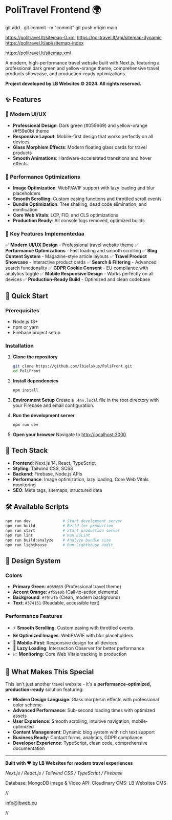 # PoliTravel Frontend 🌍

git add .
git commit -m "commit"
git push origin main

https://politravel.lt/sitemap-0.xml
https://politravel.lt/api/sitemap-dynamic
https://politravel.lt/api/sitemap-index

https://politravel.lt/sitemap.xml

A modern, high-performance travel website built with Next.js, featuring a professional dark green and yellow-orange theme, comprehensive travel products showcase, and production-ready optimizations.

**Project developed by LB Websites © 2024. All rights reserved.**

## ✨ Features

### 🎨 Modern UI/UX

- **Professional Design**: Dark green (#059669) and yellow-orange (#f59e0b) theme
- **Responsive Layout**: Mobile-first design that works perfectly on all devices
- **Glass Morphism Effects**: Modern floating glass cards for travel products
- **Smooth Animations**: Hardware-accelerated transitions and hover effects

### 🚀 Performance Optimizations

- **Image Optimization**: WebP/AVIF support with lazy loading and blur placeholders
- **Smooth Scrolling**: Custom easing functions and throttled scroll events
- **Bundle Optimization**: Tree shaking, dead code elimination, and minification
- **Core Web Vitals**: LCP, FID, and CLS optimizations
- **Production Ready**: All console logs removed, optimized builds

### 🌟 Key Features Implementedaa

✅ **Modern UI/UX Design** - Professional travel website theme
✅ **Performance Optimizations** - Fast loading and smooth scrolling
✅ **Blog Content System** - Magazine-style article layouts
✅ **Travel Product Showcase** - Interactive product cards
✅ **Search & Filtering** - Advanced search functionality
✅ **GDPR Cookie Consent** - EU compliance with analytics toggle
✅ **Mobile Responsive Design** - Works perfectly on all devices
✅ **Production-Ready Build** - Optimized and clean codebase

## 🚀 Quick Start

### Prerequisites

- Node.js 18+
- npm or yarn
- Firebase project setup

### Installation

1. **Clone the repository**

   ```bash
   git clone https://github.com/lbielskus/PoliFront.git
   cd PoliFront
   ```

2. **Install dependencies**

   ```bash
   npm install
   ```

3. **Environment Setup**
   Create a `.env.local` file in the root directory with your Firebase and email configuration.

4. **Run the development server**

   ```bash
   npm run dev
   ```

5. **Open your browser**
   Navigate to [http://localhost:3000](http://localhost:3000)

## 📁 Tech Stack

- **Frontend**: Next.js 14, React, TypeScript
- **Styling**: Tailwind CSS, SCSS
- **Backend**: Firebase, Node.js APIs
- **Performance**: Image optimization, lazy loading, Core Web Vitals monitoring
- **SEO**: Meta tags, sitemaps, structured data

## 🛠 Available Scripts

```bash
npm run dev              # Start development server
npm run build            # Build for production
npm run start            # Start production server
npm run lint             # Run ESLint
npm run build:analyze    # Analyze bundle size
npm run lighthouse       # Run Lighthouse audit
```

## 🎨 Design System

### Colors

- **Primary Green**: `#059669` (Professional travel theme)
- **Accent Orange**: `#f59e0b` (Call-to-action elements)
- **Background**: `#f9fafb` (Clean, modern background)
- **Text**: `#374151` (Readable, accessible text)

### Performance Features

- ⚡ **Smooth Scrolling**: Custom easing with throttled events
- 🖼️ **Optimized Images**: WebP/AVIF with blur placeholders
- 📱 **Mobile-First**: Responsive design for all devices
- 🔄 **Lazy Loading**: Intersection Observer for better performance
- 📈 **Monitoring**: Core Web Vitals tracking in production

## 🌟 What Makes This Special

This isn't just another travel website - it's a **performance-optimized, production-ready** solution featuring:

- **Modern Design Language**: Glass morphism effects with professional color scheme
- **Advanced Performance**: Sub-second loading times with optimized assets
- **User Experience**: Smooth scrolling, intuitive navigation, mobile-optimized
- **Content Management**: Dynamic blog system with rich text support
- **Business Ready**: Contact forms, analytics, GDPR compliance
- **Developer Experience**: TypeScript, clean code, comprehensive documentation

---

**Built with ❤️ by LB Websites for modern travel experiences**

_Next.js / React.js / Tailwind CSS / TypeScript / Firebase_

Database: MongoDB
Image & Video API: Cloudinary
CMS: LB Websites CMS

//

info@lbweb.eu

//
